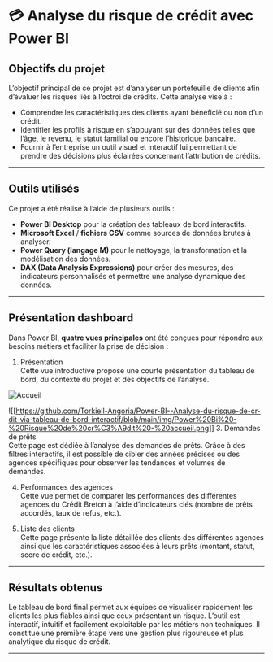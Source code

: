 # 💳 Analyse du risque de crédit avec Power BI


##  Objectifs du projet

L’objectif principal de ce projet est d’analyser un portefeuille de clients afin d’évaluer les risques liés à l’octroi de crédits. Cette analyse vise à :

- Comprendre les caractéristiques des clients ayant bénéficié ou non d’un crédit.
- Identifier les profils à risque en s’appuyant sur des données telles que l’âge, le revenu, le statut familial ou encore l’historique bancaire.
- Fournir à l’entreprise un outil visuel et interactif lui permettant de prendre des décisions plus éclairées concernant l’attribution de crédits.

---

## Outils utilisés

Ce projet a été réalisé à l’aide de plusieurs outils :

- **Power BI Desktop** pour la création des tableaux de bord interactifs.
- **Microsoft Excel** / **fichiers CSV** comme sources de données brutes à analyser.
- **Power Query (langage M)** pour le nettoyage, la transformation et la modélisation des données.
- **DAX (Data Analysis Expressions)** pour créer des mesures, des indicateurs personnalisés et permettre une analyse dynamique des données.

---
## Présentation dashboard

Dans Power BI, **quatre vues principales** ont été conçues pour répondre aux besoins métiers et faciliter la prise de décision :

 1.  Présentation  
Cette vue introductive propose une courte présentation du tableau de bord, du contexte du projet et des objectifs de l’analyse.

![Accueil](https://github.com/Torkiell-Angoria/Power-BI--Analyse-du-risque-de-cr-dit-via-tableau-de-bord-interactif/blob/main/img/Power%20Bi%20-%20Risque%20de%20cr%C3%A9dit%20-%20accueil.png)


![[https://github.com/Torkiell-Angoria/Power-BI--Analyse-du-risque-de-cr-dit-via-tableau-de-bord-interactif/blob/main/img/Power%20Bi%20-%20Risque%20de%20cr%C3%A9dit%20-%20accueil.png]]
3.  Demandes de prêts  
Cette page est dédiée à l’analyse des demandes de prêts. Grâce à des filtres interactifs, il est possible de cibler des années précises ou des agences spécifiques pour observer les tendances et volumes de demandes.

 4.  Performances des agences  
Cette vue permet de comparer les performances des différentes agences du Crédit Breton à l’aide d’indicateurs clés (nombre de prêts accordés, taux de refus, etc.).

5.  Liste des clients  
Cette page présente la liste détaillée des clients des différentes agences ainsi que les caractéristiques associées à leurs prêts (montant, statut, score de crédit, etc.).

---

##  Résultats obtenus

Le tableau de bord final permet aux équipes de visualiser rapidement les clients les plus fiables ainsi que ceux présentant un risque. L’outil est interactif, intuitif et facilement exploitable par les métiers non techniques. Il constitue une première étape vers une gestion plus rigoureuse et plus analytique du risque de crédit.

---
